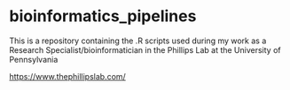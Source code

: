 ﻿# bioinformatics_pipelines

This is a repository containing the .R scripts used during my work as a Research Specialist/bioinformatician in the Phillips Lab at the University of Pennsylvania

https://www.thephillipslab.com/
